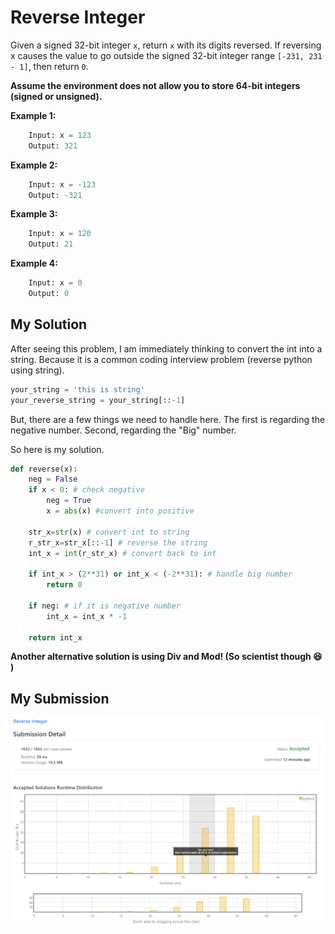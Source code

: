 # Reverse Integer

Given a signed 32-bit integer `x`, return `x` with its digits reversed. If reversing x causes the value to go outside the signed 32-bit integer range `[-231, 231 - 1]`, then return `0`.

<b>Assume the environment does not allow you to store 64-bit integers (signed or unsigned).</b>

<b>Example 1:</b>
```python
    Input: x = 123
    Output: 321
```

<b>Example 2:</b>
```python
    Input: x = -123
    Output: -321
```

<b>Example 3:</b>
```python
    Input: x = 120
    Output: 21
```

<b>Example 4:</b>
```python
    Input: x = 0
    Output: 0
```

## My Solution 
After seeing this problem, I am immediately thinking to convert the int into a string. Because it is a common coding interview problem (reverse python using string). 

```python
your_string = 'this is string'
your_reverse_string = your_string[::-1]  
```

But, there are a few things we need to handle here. The first is regarding the negative number. Second, regarding the "Big" number.

So here is my solution.

```python
def reverse(x):
    neg = False
    if x < 0: # check negative
        neg = True
        x = abs(x) #convert into positive 
        
    str_x=str(x) # convert int to string
    r_str_x=str_x[::-1] # reverse the string
    int_x = int(r_str_x) # convert back to int
    
    if int_x > (2**31) or int_x < (-2**31): # handle big number
        return 0

    if neg: # if it is negative number
        int_x = int_x * -1
    
    return int_x
```

**Another alternative solution is using Div and Mod! (So scientist though 😆 )**

## My Submission 
![my_submission](my_submission.png)
